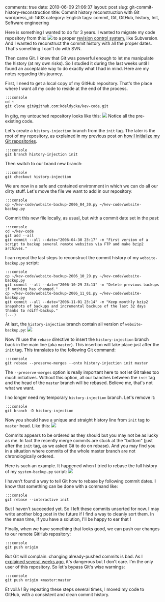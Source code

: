 comments: true
date: 2010-06-09 21:06:37
layout: post
slug: git-commit-history-reconstruction
title: Commit history reconstruction with Git
wordpress_id: 1403
category: English
tags: commit, Git, GitHub, history, Init, Software engineering

Here is something I wanted to do for 3 years. I wanted to migrate my code repository from this:
[![](http://kevin.deldycke.com/wp-content/uploads/2010/05/dumb-code-revision-control-system-237x300.png)](http://kevin.deldycke.com/wp-content/uploads/2010/05/dumb-code-revision-control-system.png)
to a proper [revision control system](http://en.wikipedia.org/wiki/Revision_control), like Subversion. And I wanted to reconstruct the commit history with all the proper dates. That's something I can't do with SVN.

Then came Git. I knew that Git was powerful enough to let me manipulate the history (at my own risks). So I studied it during the last weeks until I found an acceptable way to do exactly what I had in mind. Here are my notes regarding this journey.

First, I need to get a local copy of my GitHub repository. That's the place where I want all my code to reside at the end of the process.

    :::console
    cd ~
    git clone git@github.com:kdeldycke/kev-code.git

In gitg, my untouched repository looks like this:
[![](http://kevin.deldycke.com/wp-content/uploads/2010/05/git-repository-at-start-300x154.png)](http://kevin.deldycke.com/wp-content/uploads/2010/05/git-repository-at-start.png)
Notice all the pre-existing code.

Let's create a `history-injection` branch from the `init` tag. The later is the root of my repository, as explained in my previous post on [how I initialize my Git repositories](http://kevin.deldycke.com/2010/05/initialize-git-repositories/).

    :::console
    git branch history-injection init

Then switch to our brand new branch:

    :::console
    git checkout history-injection

We are now in a safe and contained environment in which we can do all our dirty stuff. Let's move the file we want to add in our repository:

    :::console
    cp ~/kev-code/website-backup-2006_04_30.py ~/kev-code/website-backup.py

Commit this new file locally, as usual, but with a commit date set in the past:

    :::console
    cd ~/kev-code
    git add --all
    git commit --all --date="2006-04-30 23:17" -m "First version of a script to backup several remote websites via FTP and make bzip2 archives."

I can repeat the last steps to reconstruct the commit history of my `website-backup.py` script:

    :::console
    cp ~/kev-code/website-backup-2006_10_29.py ~/kev-code/website-backup.py
    git commit --all --date="2006-10-29 23:13" -m "Delete previous backups if nothing has changed."
    cp ~/kev-code/website-backup-2006_11_01.py ~/kev-code/website-backup.py
    git commit --all --date="2006-11-01 23:14" -m "Keep monthly bzip2 snapshots of backups and incremental backups of the last 32 days thanks to rdiff-backup."
    (...)

At last, the `history-injection` branch contain all version of `website-backup.py`:
[![](http://kevin.deldycke.com/wp-content/uploads/2010/05/history-injection-branch-300x187.png)](http://kevin.deldycke.com/wp-content/uploads/2010/05/history-injection-branch.png)

Now I'll use the `rebase` directive to insert the `history-injection` branch back in the main line (aka `master`). This insertion will take place just after the `init` tag. This translates to the following Git command:

    :::console
    git rebase --preserve-merges --onto history-injection init master

The `--preserve-merges` option is really important here to not let Git takes too much initiatives. Without this option, all our banches between the `init` tag and the head of the `master` branch will be rebased. Believe me, that's not what we want.

I no longer need my temporary `history-injection` branch. Let's remove it:

    :::console
    git branch -D history-injection

Now you should have a unique and straight history line from `init` tag to `master` head. Like this:
[![](http://kevin.deldycke.com/wp-content/uploads/2010/05/rebased-history-injection-branch-300x187.png)](http://kevin.deldycke.com/wp-content/uploads/2010/05/rebased-history-injection-branch.png)

Commits appears to be ordered as they should but you may not be as lucky as me. In fact the recently merge commits are stuck at the "bottom" (just after the `init` tag, as we asked Git to do on rebase). And you may find you in a situation where commits of the whole master branch are not chronologically ordered.

Here is such an example. It happened when I tried to rebase the full history of my `system-backup.py` script:
[![](http://kevin.deldycke.com/wp-content/uploads/2010/05/system-backup-script-rebase-300x187.png)](http://kevin.deldycke.com/wp-content/uploads/2010/05/system-backup-script-rebase.png)

I haven't found a way to tell Git how to rebase by following commit dates. I know that something can be done with a command like:

    :::console
    git rebase --interactive init

But I haven't succeeded yet. So I left these commits unsorted for now. I may write another blog post in the future if I find a way to cleanly sort them. In the mean time, If you have a solution, I'll be happy to ear that !

Finally, when we have something that looks good, we can push our changes to our remote GitHub repository:

    :::console
    git push origin

But Git will complain: changing already-pushed commits is bad. As I [explained several weeks ago](http://kevin.deldycke.com/2010/05/how-to-fix-bad-commit-authorship-git/), it's dangerous but I don't care. I'm the only user of this repository. So let's bypass Git's wise warnings:

    :::console
    git push origin +master:master

Et voilà ! By repeating these steps several times, I moved my code to GitHub, with a consistent and clean commit history.
